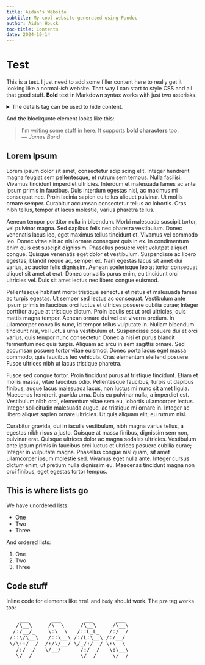 ```yaml
---
title: Aidan's Website
subtitle: My cool website generated using Pandoc
author: Aidan Houck
toc-title: Contents
date: 2024-10-14
---
```


# Test
This is a test. I just need to add some filler content here to really get it looking like a normal-_ish_ website. That way I can start to style CSS and all that good stuff. **Bold** text in Markdown syntax works with just two asterisks. 

<details>
	<summary>The details tag can be used to hide content.</summary>
	<p>
		This only shows up after you click
	</p>
</details>

And the blockquote element looks like this:
<blockquote>
	I'm writing some stuff in here. It supports <strong>bold characters</strong> too.<br>
	<cite>&mdash; James Bond</cite>
</blockquote>

## Lorem Ipsum   
Lorem ipsum dolor sit amet, consectetur adipiscing elit. Integer hendrerit magna feugiat sem pellentesque, et rutrum sem tempus. Nulla facilisi. Vivamus tincidunt imperdiet ultricies. Interdum et malesuada fames ac ante ipsum primis in faucibus. Duis interdum egestas nisi, ac maximus mi consequat nec. Proin lacinia sapien eu tellus aliquet pulvinar. Ut mollis ornare semper. Curabitur accumsan consectetur tellus ac lobortis. Cras nibh tellus, tempor at lacus molestie, varius pharetra tellus.

Aenean tempor porttitor nulla in bibendum. Morbi malesuada suscipit tortor, vel pulvinar magna. Sed dapibus felis nec pharetra vestibulum. Donec venenatis lacus leo, eget maximus tellus tincidunt et. Vivamus vel commodo leo. Donec vitae elit ac nisl ornare consequat quis in ex. In condimentum enim quis est suscipit dignissim. Phasellus posuere velit volutpat aliquet congue. Quisque venenatis eget dolor et vestibulum. Suspendisse ac libero egestas, blandit neque ac, semper ex. Nam egestas lacus sit amet dui varius, ac auctor felis dignissim. Aenean scelerisque leo at tortor consequat aliquet sit amet at erat. Donec convallis purus enim, eu tincidunt orci ultricies vel. Duis sit amet lectus nec libero congue euismod.

Pellentesque habitant morbi tristique senectus et netus et malesuada fames ac turpis egestas. Ut semper sed lectus ac consequat. Vestibulum ante ipsum primis in faucibus orci luctus et ultrices posuere cubilia curae; Integer porttitor augue at tristique dictum. Proin iaculis est ut orci ultricies, quis mattis magna tempor. Aenean ornare dui vel est viverra pretium. In ullamcorper convallis nunc, id tempor tellus vulputate in. Nullam bibendum tincidunt nisi, vel luctus urna vestibulum et. Suspendisse posuere dui et orci varius, quis tempor nunc consectetur. Donec a nisi et purus blandit fermentum nec quis turpis. Aliquam ac arcu in sem sagittis ornare. Sed accumsan posuere tortor vitae euismod. Donec porta lacus eget massa commodo, quis faucibus leo vehicula. Cras elementum eleifend posuere. Fusce ultrices nibh ut lacus tristique pharetra.

Fusce sed congue tortor. Proin tincidunt purus at tristique tincidunt. Etiam et mollis massa, vitae faucibus odio. Pellentesque faucibus, turpis ut dapibus finibus, augue lacus malesuada lacus, non luctus mi nunc sit amet ligula. Maecenas hendrerit gravida urna. Duis eu pulvinar nulla, a imperdiet est. Vestibulum nibh orci, elementum vitae sem eu, lobortis ullamcorper lectus. Integer sollicitudin malesuada augue, ac tristique mi ornare in. Integer ac libero aliquet sapien ornare ultricies. Ut quis aliquam elit, eu rutrum nisi.

Curabitur gravida, dui in iaculis vestibulum, nibh magna varius tellus, a egestas nibh risus a justo. Quisque at massa finibus, dignissim sem non, pulvinar erat. Quisque ultrices dolor ac magna sodales ultricies. Vestibulum ante ipsum primis in faucibus orci luctus et ultrices posuere cubilia curae; Integer in vulputate magna. Phasellus congue nisl quam, sit amet ullamcorper ipsum molestie sed. Vivamus eget nulla ante. Integer cursus dictum enim, ut pretium nulla dignissim eu. Maecenas tincidunt magna non orci finibus, eget egestas tortor tempus.

## This is where lists go
We have unordered lists:
<ul>
	<li>One</li>
	<li>Two</li>
	<li>Three</li>
</ul>

And ordered lists:
<ol>
	<li>One</li>
	<li>Two</li>
	<li>Three</li>
</ol>

## Code stuff
Inline code for elements like <code>html</code> and <code>body</code> should work. The <code>pre</code> tag works too:
<pre>
    ___       ___       ___       ___   
   /\__\     /\  \     /\__\     /\__\  
  /:/__/_    \:\  \   /::L_L_   /:/  /  
 /::\/\__\   /::\__\ /:/L:\__\ /:/__/   
 \/\::/  /  /:/\/__/ \/_/:/  / \:\  \   
   /:/  /   \/__/      /:/  /   \:\__\  
   \/__/               \/__/     \/__/
</pre>

